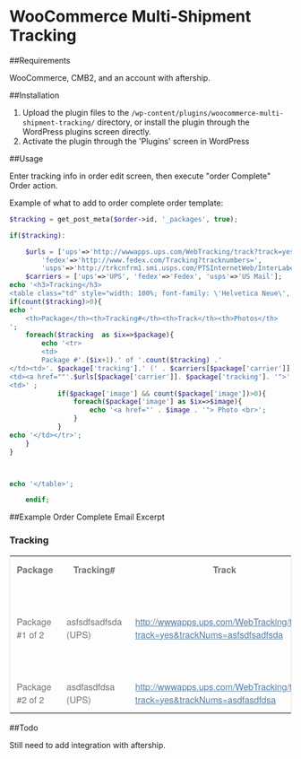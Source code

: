 WooCommerce Multi-Shipment Tracking
==========================


##Requirements

WooCommerce, CMB2, and an account with aftership. 

##Installation

1. Upload the plugin files to the `/wp-content/plugins/woocommerce-multi-shipment-tracking/` directory, or install the plugin through the WordPress plugins screen directly.
1. Activate the plugin through the 'Plugins' screen in WordPress

##Usage

Enter tracking info in order edit screen, then execute "order Complete" Order action.

Example of what to add to order complete order template:

```php
$tracking = get_post_meta($order->id, '_packages', true);

if($tracking):

	$urls = ['ups'=>'http://wwwapps.ups.com/WebTracking/track?track=yes&trackNums=',
		'fedex'=>'http://www.fedex.com/Tracking?tracknumbers=',
		'usps'=>'http://trkcnfrm1.smi.usps.com/PTSInternetWeb/InterLabelInquiry.do?origTrackNum='];
    $carriers = ['ups'=>'UPS', 'fedex'=>'Fedex', 'usps'=>'US Mail'];
echo '<h3>Tracking</h3>
<table class="td" style="width: 100%; font-family: \'Helvetica Neue\', Helvetica, Roboto, Arial, sans-serif; color: #737373; border: 1px solid #e4e4e4;">';
if(count($tracking)>0){
echo '
	<th>Package</th><th>Tracking#</th><th>Track</th><th>Photos</th>
';
	foreach($tracking  as $ix=>$package){
		echo '<tr>
		<td>
		Package #'.($ix+1).' of '.count($tracking) .'
</td><td>'. $package['tracking'].' (' . $carriers[$package['carrier']] . ')</td>
<td><a href=""'.$urls[$package['carrier']]. $package['tracking']. '">'.$urls[$package['carrier']]. $package['tracking'].' </a></td>
<td>' ;
			if($package['image'] && count($package['image'])>0){
				foreach($package['image'] as $ix=>$image){
					echo '<a href="' . $image . '"> Photo <br>';
				}
			}
echo '</td></tr>';
	}
}



echo '</table>';

	endif;
```

##Example Order Complete Email Excerpt


<h3>Tracking</h3>
<table class="td" style="width: 100%; font-family: 'Helvetica Neue',
Helvetica, Roboto, Arial, sans-serif; color: #737373; border: 1px
solid #e4e4e4;">
<tbody>
<tr>
<th style="padding: 12px;">Package</th>
<th style="padding: 12px;">Tracking#</th>
<th style="padding: 12px;">Track</th>
<th style="padding: 12px;">Photos</th>
</tr>
<tr>
<td style="padding: 12px;">
		Package #1 of 2
</td>
<td style="padding: 12px;">asfsdfsadfsda (UPS)</td>
<td style="padding: 12px;"><a href="http://wwwapps.ups.com/WebTracking/track?track=yes&amp;trackNums=asfsdfsadfsda" style="color: #557da1; font-weight: normal; text-decoration: underline;" target="_blank">http://wwwapps.ups.com/WebTracking/track?track=yes&amp;trackNums=asfsdfsadfsda
</a></td>
<td style="padding: 12px;">
<a href="http://example.com/wp-content/uploads/2016/09/help-in-a-hurry.jpg" style="color: #557da1; font-weight: normal; text-decoration: underline;" target="_blank">
Photo <br></a><a href="http://example.com/wp-content/uploads/2016/09/image1.jpg" style="color: #557da1; font-weight: normal; text-decoration: underline;" target="_blank">
Photo <br></a><a href="http://example.com/wp-content/uploads/2016/09/image2.jpg" style="color: #557da1; font-weight: normal; text-decoration: underline;" target="_blank">
Photo <br></a><a href="http://example.com/wp-content/uploads/2016/09/image3.jpg" style="color: #557da1; font-weight: normal; text-decoration: underline;" target="_blank">
Photo <br></a><a href="http://example.com/wp-content/uploads/2016/09/image4.jpg" style="color: #557da1; font-weight: normal; text-decoration: underline;" target="_blank">
Photo <br></a><a href="http://example.com/wp-content/uploads/2016/09/image5.jpg" style="color: #557da1; font-weight: normal; text-decoration: underline;" target="_blank">
Photo <br></a>
</td>
</tr>
<tr>
<td style="padding: 12px;">
		Package #2 of 2
</td>
<td style="padding: 12px;">asdfasdfdsa (UPS)</td>
<td style="padding: 12px;"><a href="http://wwwapps.ups.com/WebTracking/track?track=yes&amp;trackNums=asdfasdfdsa" style="color: #557da1; font-weight: normal; text-decoration: underline;" target="_blank">http://wwwapps.ups.com/WebTracking/track?track=yes&amp;trackNums=asdfasdfdsa
</a></td>
<td style="padding: 12px;"><a href="http://example.com/wp-content/uploads/2016/09/image6.jpg" style="color: #557da1; font-weight: normal; text-decoration: underline;" target="_blank">
Photo <br></a></td>
</tr>
</tbody>
</table>

##Todo

Still need to add integration with aftership.